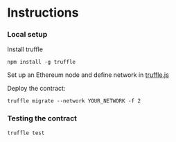 # Instructions

### Local setup

Install truffle 

`npm install -g truffle`

Set up an Ethereum node and define network in [truffle.js](truffle.js)

Deploy the contract:

`truffle migrate --network YOUR_NETWORK -f 2`


### Testing the contract

`truffle test   `
